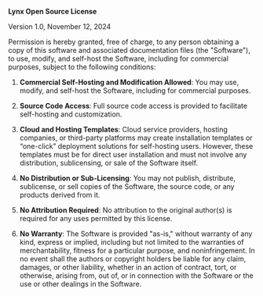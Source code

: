 **Lynx Open Source License**

Version 1.0, November 12, 2024

Permission is hereby granted, free of charge, to any person obtaining a copy of this software and associated documentation files (the "Software"), to use, modify, and self-host the Software, including for commercial purposes, subject to the following conditions:

1. **Commercial Self-Hosting and Modification Allowed**: You may use, modify, and self-host the Software, including for commercial purposes.

2. **Source Code Access**: Full source code access is provided to facilitate self-hosting and customization.

3. **Cloud and Hosting Templates**: Cloud service providers, hosting companies, or third-party platforms may create installation templates or “one-click” deployment solutions for self-hosting users. However, these templates must be for direct user installation and must not involve any distribution, sublicensing, or sale of the Software itself.

4. **No Distribution or Sub-Licensing**: You may not publish, distribute, sublicense, or sell copies of the Software, the source code, or any products derived from it.

5. **No Attribution Required**: No attribution to the original author(s) is required for any uses permitted by this license.

6. **No Warranty**: The Software is provided "as-is," without warranty of any kind, express or implied, including but not limited to the warranties of merchantability, fitness for a particular purpose, and noninfringement. In no event shall the authors or copyright holders be liable for any claim, damages, or other liability, whether in an action of contract, tort, or otherwise, arising from, out of, or in connection with the Software or the use or other dealings in the Software.